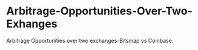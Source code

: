 # Arbitrage-Opportunities-Over-Two-Exhanges
Arbitrage Opportunities over two exchanges-Bitsmap vs Coinbase.

